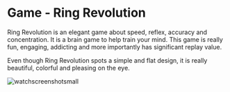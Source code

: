 # Game - Ring Revolution

Ring Revolution is an elegant game about speed, reflex, accuracy and concentration. It is a brain game to help train your mind. This game is really fun, engaging, addicting and more importantly has significant replay value. 

Even though Ring Revolution spots a simple and flat design, it is really beautiful, colorful and pleasing on the eye.



![watchscreenshotsmall](http://i58.tinypic.com/21dkjte.jpg)
